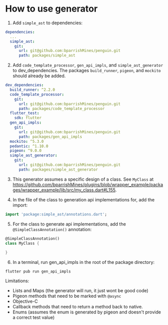 # How to use generator

1. Add `simple_ast` to dependencies:

```yaml
dependencies:
  ...
  simple_ast:
    git:
      url: git@github.com:bparrishMines/penguin.git
      path: packages/simple_ast
```

2. Add `code_template_processor`, `gen_api_impls`, and `simple_ast_generator` to dev_dependencies.
The packages `build_runner`, `pigeon`, and `mockito` should already be added.

```yaml
dev_dependencies:
  build_runner: ^2.2.0
  code_template_processor:
    git:
      url: git@github.com:bparrishMines/penguin.git
      path: packages/code_template_processor
  flutter_test:
    sdk: flutter
  gen_api_impls:
    git:
      url: git@github.com:bparrishMines/penguin.git
      path: packages/gen_api_impls
  mockito: ^5.3.0
  pedantic: ^1.10.0
  pigeon: ^9.0.0
  simple_ast_generator:
    git:
      url: git@github.com:bparrishMines/penguin.git
      path: packages/simple_ast_generator
```

3. This generator assumes a specific design of a class. See `MyClass` at https://github.com/bparrishMines/plugins/blob/wrapper_example/packages/wrapper_example/lib/src/my_class.dart#L155.

4. In the file of the class to generation api implementations for, add the import:

```dart
import 'package:simple_ast/annotations.dart';
```

5. For the class to generate api implementations, add the `@SimpleClassAnnotation()` annotation:

```dart
@SimpleClassAnnotation()
class MyClass {
  
}
```

6. In a terminal, run gen_api_impls in the root of the package directory:

```
flutter pub run gen_api_impls
```

Limitations:
* Lists and Maps (the generator will run, it just wont be good code)
* Pigeon methods that need to be marked with `@async`
* Objective-C
* Callback methods that need to return a method back to native.
* Enums (assumes the enum is generated by pigeon and doesn't provide a correct test value)

